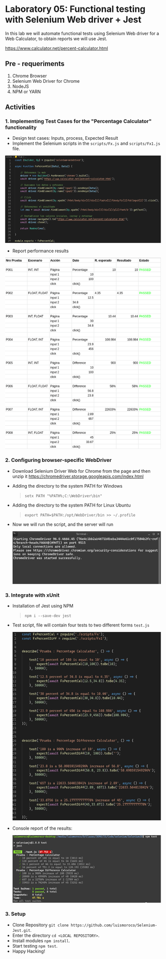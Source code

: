 # Laboratory 05: Functional testing with Selenium Web driver + Jest

In this lab we will automate functional tests using Selenium Web driver for a Web Calculator, to obtain reports we will use Jest.

<https://www.calculator.net/percent-calculator.html>

## Pre - requeriments

1. Chrome Browser
2. Selenium Web Driver for Chrome
3. NodeJS 
4. NPM or YARN

## Activities

### 1. Implementing Test Cases for the "Percentage Calculator" functionality

* Design test cases: Inputs, process, Expected Result
* Implement the Selenium scripts in the `scripts/Fx.js` and `scripts/Fx1.js` file.

![Test script](img/casosdepruebaFx.png)

* Report performance results

![Report of results](img/table.png)


### 2. Configuring browser-specific WebDriver 

* Download Selenium Driver Web for Chrome from the page and then unzip it   <https://chromedriver.storage.googleapis.com/index.html>

* Adding the directory to the system PATH for Windows

    > `setx PATH "%PATH%;C:\WebDriver\bin"`

* Adding the directory to the system PATH for Linux Ubuntu

    > `export PATH=$PATH:/opt/WebDriver/bin >> ~/.profile`

* Now we will run the script, and the server will run

    ![Server running](img/chomedriverserver.png)

### 3. Integrate with xUnit

* Installation of Jest using NPM
    > `npm i --save-dev jest`

* Test script, file will contain four tests to two different forms `test.js`

    ![Jest's Code](img/testt.png)

* Console report of the results:

    ![Reporte Jest](img/console.png)

### 3. Setup 

* Clone Repository `git clone https://github.com/luismoroco/Selenium-Jest.git`.
* Enter the directory `cd <LOCAL REPOSITORY>`.
* Install modules `npm install`.
* Start testing `npm test`.
* Happy Hacking!